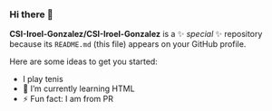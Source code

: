 ### Hi there 👋


**CSI-Iroel-Gonzalez/CSI-Iroel-Gonzalez** is a ✨ _special_ ✨ repository because its `README.md` (this file) appears on your GitHub profile.

Here are some ideas to get you started:

- I play tenis
- 🌱 I’m currently learning HTML
- ⚡ Fun fact: I am from PR
